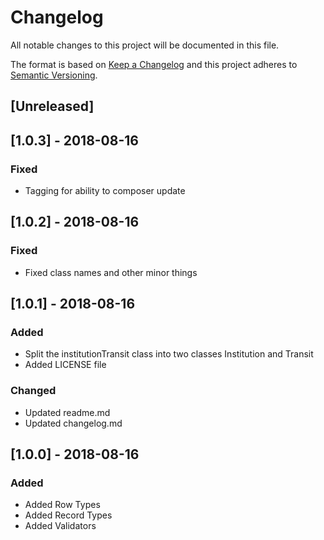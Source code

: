 # Changelog
All notable changes to this project will be documented in this file.

The format is based on [Keep a Changelog](http://keepachangelog.com/en/1.0.0/)
and this project adheres to [Semantic Versioning](http://semver.org/spec/v2.0.0.html).

## [Unreleased]


## [1.0.3] - 2018-08-16
### Fixed
- Tagging for ability to composer update

## [1.0.2] - 2018-08-16
### Fixed
- Fixed class names and other minor things

## [1.0.1] - 2018-08-16
### Added
- Split the institutionTransit class into two classes Institution and Transit
- Added LICENSE file

### Changed
- Updated readme.md
- Updated changelog.md 

## [1.0.0] - 2018-08-16
### Added
- Added Row Types 
- Added Record Types
- Added Validators